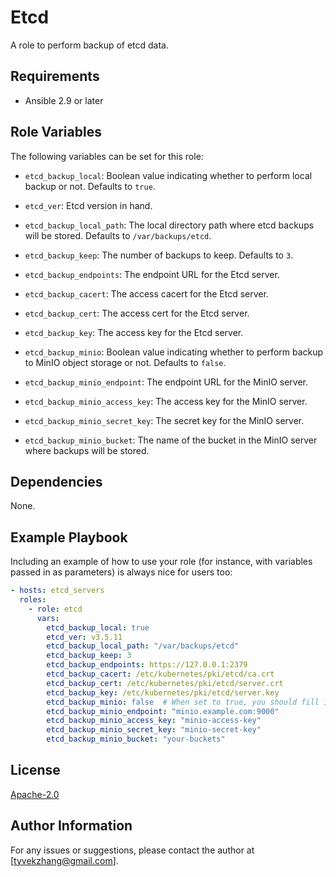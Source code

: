 Etcd
=========

A role to perform backup of etcd data.

Requirements
------------

- Ansible 2.9 or later

Role Variables
--------------

The following variables can be set for this role:

- `etcd_backup_local`: Boolean value indicating whether to perform local backup or not. Defaults to `true`.

- `etcd_ver`: Etcd version in hand.

- `etcd_backup_local_path`: The local directory path where etcd backups will be stored. Defaults to `/var/backups/etcd`.

- `etcd_backup_keep`: The number of backups to keep. Defaults to `3`.

- `etcd_backup_endpoints`: The endpoint URL for the Etcd server.

- `etcd_backup_cacert`: The access cacert for the Etcd server.

- `etcd_backup_cert`: The access cert for the Etcd server.

- `etcd_backup_key`: The access key for the Etcd server.

- `etcd_backup_minio`: Boolean value indicating whether to perform backup to MinIO object storage or not. Defaults to `false`.

- `etcd_backup_minio_endpoint`: The endpoint URL for the MinIO server.

- `etcd_backup_minio_access_key`: The access key for the MinIO server.

- `etcd_backup_minio_secret_key`: The secret key for the MinIO server.

- `etcd_backup_minio_bucket`: The name of the bucket in the MinIO server where backups will be stored.

Dependencies
------------

None.

Example Playbook
----------------

Including an example of how to use your role (for instance, with variables passed in as parameters) is always nice for users too:

```yaml
- hosts: etcd_servers
  roles:
    - role: etcd
      vars:
        etcd_backup_local: true
        etcd_ver: v3.5.11
        etcd_backup_local_path: "/var/backups/etcd"
        etcd_backup_keep: 3
        etcd_backup_endpoints: https://127.0.0.1:2379
        etcd_backup_cacert: /etc/kubernetes/pki/etcd/ca.crt
        etcd_backup_cert: /etc/kubernetes/pki/etcd/server.crt
        etcd_backup_key: /etc/kubernetes/pki/etcd/server.key
        etcd_backup_minio: false  # When set to true, you should fill in the information below with your own
        etcd_backup_minio_endpoint: "minio.example.com:9000"
        etcd_backup_minio_access_key: "minio-access-key"
        etcd_backup_minio_secret_key: "minio-secret-key"
        etcd_backup_minio_bucket: "your-buckets"
```

License
-------

 [Apache-2.0](http://www.apache.org/licenses)

Author Information
------------------

For any issues or suggestions, please contact the author at [tyvekzhang@gmail.com].
